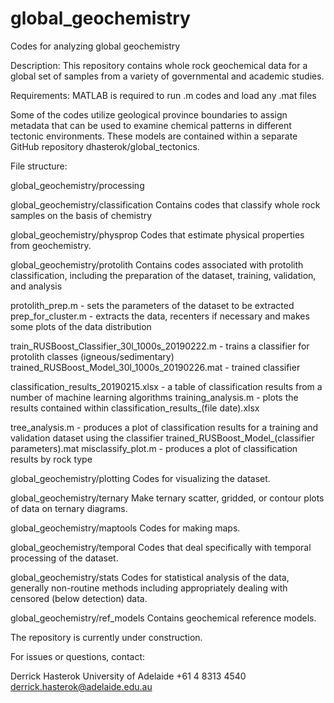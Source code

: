 # global_geochemistry
Codes for analyzing global geochemistry

Description:
This repository contains whole rock geochemical data for a global set of samples from a variety of governmental and academic studies.


Requirements:
MATLAB is required to run .m codes and load any .mat files

Some of the codes utilize geological province boundaries to assign metadata that can be used to examine chemical patterns in different tectonic environments.  These models are contained within a separate GitHub repository dhasterok/global_tectonics.

File structure:


global_geochemistry/processing


global_geochemistry/classification
  Contains codes that classify whole rock samples on the basis of chemistry
  
  
global_geochemistry/physprop
  Codes that estimate physical properties from geochemistry.
  
  
global_geochemistry/protolith
  Contains codes associated with protolith classification, including the preparation of the dataset, training, validation, and analysis
  
  protolith_prep.m - sets the parameters of the dataset to be extracted
  prep_for_cluster.m - extracts the data, recenters if necessary and makes some plots of the data distribution
  
  train_RUSBoost_Classifier_30l_1000s_20190222.m - trains a classifier for protolith classes (igneous/sedimentary)
  trained_RUSBoost_Model_30l_1000s_20190226.mat - trained classifier

  classification_results_20190215.xlsx - a table of classification results from a number of machine learning algorithms
  training_analysis.m - plots the results contained within classification_results_(file date).xlsx
  
  tree_analysis.m - produces a plot of classification results for a training and validation dataset using the classifier
    trained_RUSBoost_Model_(classifier parameters).mat
  misclassify_plot.m - produces a plot of classification results by rock type


global_geochemistry/plotting
  Codes for visualizing the dataset.


global_geochemistry/ternary
  Make ternary scatter, gridded, or contour plots of data on ternary diagrams.


global_geochemistry/maptools
  Codes for making maps.


global_geochemistry/temporal
  Codes that deal specifically with temporal processing of the dataset.


global_geochemistry/stats
  Codes for statistical analysis of the data, generally non-routine methods including appropriately dealing with censored (below detection) data.
  
  
global_geochemistry/ref_models
  Contains geochemical reference models.
  
  
The repository is currently under construction.

For issues or questions, contact:

Derrick Hasterok
University of Adelaide
+61 4 8313 4540
derrick.hasterok@adelaide.edu.au
